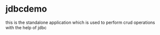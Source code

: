 # jdbcdemo
this is the standalone application which is used to perform crud operations with the help of jdbc
